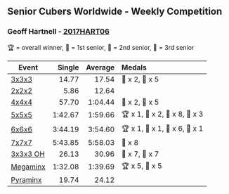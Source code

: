 ## Senior Cubers Worldwide - Weekly Competition
### Geoff Hartnell - [2017HART06](https://www.worldcubeassociation.org/persons/2017HART06)

🏆 = overall winner, 🥇 = 1st senior, 🥈 = 2nd senior, 🥉 = 3rd senior

| Event | Single | Average | Medals |
| -- | --: | --: | :-- |
| [3x3x3](geoff_hartnell/333.md) | 14.77 | 17.54 | 🥈 x 2, 🥉 x 5 |
| [2x2x2](geoff_hartnell/222.md) | 5.86 | 12.64 |  |
| [4x4x4](geoff_hartnell/444.md) | 57.70 | 1:04.44 | 🥈 x 2, 🥉 x 5 |
| [5x5x5](geoff_hartnell/555.md) | 1:42.67 | 1:59.66 | 🏆 x 1, 🥇 x 2, 🥈 x 8, 🥉 x 3 |
| [6x6x6](geoff_hartnell/666.md) | 3:44.19 | 3:54.60 | 🏆 x 1, 🥇 x 1, 🥈 x 6, 🥉 x 1 |
| [7x7x7](geoff_hartnell/777.md) | 5:43.85 | 5:58.03 | 🥈 x 8 |
| [3x3x3 OH](geoff_hartnell/333oh.md) | 26.13 | 30.96 | 🥈 x 7, 🥉 x 7 |
| [Megaminx](geoff_hartnell/minx.md) | 1:32.08 | 1:39.69 | 🏆 x 5, 🥇 x 5 |
| [Pyraminx](geoff_hartnell/pyram.md) | 19.74 | 24.12 |  |

<!-- Global site tag (gtag.js) - Google Analytics -->
<script async src="https://www.googletagmanager.com/gtag/js?id=UA-86348435-3"></script>
<script>window.dataLayer = window.dataLayer || []; function gtag() {dataLayer.push(arguments);} gtag('js', new Date()); gtag('config', 'UA-86348435-3');</script>
